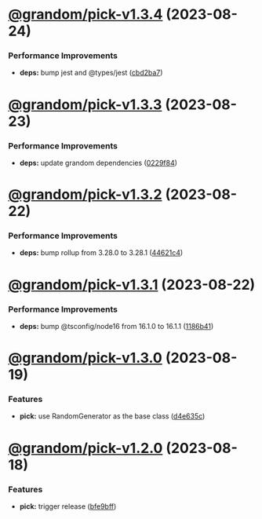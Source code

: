 # [@grandom/pick-v1.3.4](https://github.com/grandom-library/grandom-js/compare/@grandom/pick-v1.3.3...@grandom/pick-v1.3.4) (2023-08-24)


### Performance Improvements

* **deps:** bump jest and @types/jest ([cbd2ba7](https://github.com/grandom-library/grandom-js/commit/cbd2ba75068f3f485b735e4fbc4bb9cd6fd3b098))

# [@grandom/pick-v1.3.3](https://github.com/grandom-library/grandom-js/compare/@grandom/pick-v1.3.2...@grandom/pick-v1.3.3) (2023-08-23)


### Performance Improvements

* **deps:** update grandom dependencies ([0229f84](https://github.com/grandom-library/grandom-js/commit/0229f84ff7cf0a7d05b77f33767c108e4b1b4d4f))

# [@grandom/pick-v1.3.2](https://github.com/grandom-library/grandom-js/compare/@grandom/pick-v1.3.1...@grandom/pick-v1.3.2) (2023-08-22)


### Performance Improvements

* **deps:** bump rollup from 3.28.0 to 3.28.1 ([44621c4](https://github.com/grandom-library/grandom-js/commit/44621c4c01d07beeffe44dcfb7984b4c0ff0599c))

# [@grandom/pick-v1.3.1](https://github.com/grandom-library/grandom-js/compare/@grandom/pick-v1.3.0...@grandom/pick-v1.3.1) (2023-08-22)


### Performance Improvements

* **deps:** bump @tsconfig/node16 from 16.1.0 to 16.1.1 ([1186b41](https://github.com/grandom-library/grandom-js/commit/1186b418ac99f5333eb25f5b50164b2c863061bc))

# [@grandom/pick-v1.3.0](https://github.com/grandom-library/grandom-js/compare/@grandom/pick-v1.2.0...@grandom/pick-v1.3.0) (2023-08-19)


### Features

* **pick:** use RandomGenerator as the base class ([d4e635c](https://github.com/grandom-library/grandom-js/commit/d4e635c78e355f77ee5f0134c4a0e59995214b69))

# [@grandom/pick-v1.2.0](https://github.com/grandom-library/grandom-js/compare/@grandom/pick-v1.1.0...@grandom/pick-v1.2.0) (2023-08-18)


### Features

* **pick:** trigger release ([bfe9bff](https://github.com/grandom-library/grandom-js/commit/bfe9bffb42eb5e1a13c839c615439410ae1dfaef))
